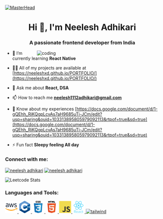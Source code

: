 [![MasterHead](https://user-images.githubusercontent.com/90236635/232446433-d5540fa2-fe28-4bb8-b929-cdb51fe61336.gif)](https://neelshxd.io)
<h1 align="center">Hi 👋, I'm Neelesh Adhikari</h1>
<h3 align="center">A passionate frontend developer from India</h3>
<img align="right"alt="coding" width="400" src="https://i.gifer.com/3AyY.gif">

- 🌱 I’m currently learning **React Native**

- 👨‍💻 All of my projects are available at [https://neeleshxd.github.io/PORTFOLIO/](https://neeleshxd.github.io/PORTFOLIO/)

- 💬 Ask me about **React, DSA**

- 📫 How to reach me **neelesh1112adhikari@gmail.com**

- 📄 Know about my experiences [https://docs.google.com/document/d/1-gQEhh_RiKQgpLcvAs7aH9685uTi-JCm/edit?usp=sharing&ouid=103313895805979092113&rtpof=true&sd=true](https://docs.google.com/document/d/1-gQEhh_RiKQgpLcvAs7aH9685uTi-JCm/edit?usp=sharing&ouid=103313895805979092113&rtpof=true&sd=true)

- ⚡ Fun fact **Sleepy feeling All day**

<h3 align="left">Connect with me:</h3>
<p align="left">
<a href="https://linkedin.com/in/neelesh adhikari" target="blank"><img align="center" src="https://raw.githubusercontent.com/rahuldkjain/github-profile-readme-generator/master/src/images/icons/Social/linked-in-alt.svg" alt="neelesh adhikari" height="30" width="40" /></a>
<a href="https://www.leetcode.com/neelesh adhikari" target="blank"><img align="center" src="https://raw.githubusercontent.com/rahuldkjain/github-profile-readme-generator/master/src/images/icons/Social/leet-code.svg" alt="neelesh adhikari" height="30" width="40" /></a>
</p>

![Leetcode Stats](https://leetcard.jacoblin.cool/JacobLinCool)

<h3 align="left">Languages and Tools:</h3>
<p align="left"> 
  <a href="https://aws.amazon.com" target="_blank" rel="noreferrer"> 
    <img src="https://raw.githubusercontent.com/devicons/devicon/master/icons/amazonwebservices/amazonwebservices-original-wordmark.svg" alt="aws" width="40" height="40"/> 
  </a> 
  <a href="https://www.w3schools.com/cpp/" target="_blank" rel="noreferrer"> 
    <img src="https://raw.githubusercontent.com/devicons/devicon/master/icons/cplusplus/cplusplus-original.svg" alt="cplusplus" width="40" height="40"/> 
  </a> 
  <a href="https://www.w3schools.com/css/" target="_blank" rel="noreferrer"> 
    <img src="https://raw.githubusercontent.com/devicons/devicon/master/icons/css3/css3-original-wordmark.svg" alt="css3" width="40" height="40"/> 
  </a> 
  <a href="https://www.w3.org/html/" target="_blank" rel="noreferrer"> 
    <img src="https://raw.githubusercontent.com/devicons/devicon/master/icons/html5/html5-original-wordmark.svg" alt="html5" width="40" height="40"/> 
  </a> 
  <a href="https://developer.mozilla.org/en-US/docs/Web/JavaScript" target="_blank" rel="noreferrer"> 
    <img src="https://raw.githubusercontent.com/devicons/devicon/master/icons/javascript/javascript-original.svg" alt="javascript" width="40" height="40"/> 
  </a> 
  <a href="https://reactjs.org/" target="_blank" rel="noreferrer"> 
    <img src="https://raw.githubusercontent.com/devicons/devicon/master/icons/react/react-original-wordmark.svg" alt="react" width="40" height="40"/> 
  </a> 
  <a href="https://tailwindcss.com/" target="_blank" rel="noreferrer"> 
    <img src="https://www.vectorlogo.zone/logos/tailwindcss/tailwindcss-icon.svg" alt="tailwind" width="40" height="40"/> 
  </a> 
</p>
